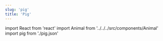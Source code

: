 ```yaml
---
slug: 'pig'
title: 'Pig'
---
```


import React from 'react'
import Animal from '../../../src/components/Animal'
import pig from './pig.json'

<Animal data={pig} />
